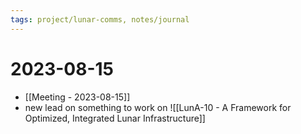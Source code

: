 ```yaml
---
tags: project/lunar-comms, notes/journal
---
```

# 2023-08-15
- [[Meeting - 2023-08-15]]
- new lead on something to work on ![[LunA-10  - A Framework for Optimized, Integrated Lunar Infrastructure]]